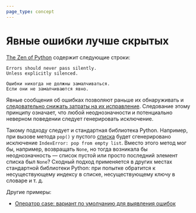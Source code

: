 ```yaml
---
page_type: concept
---
```

# Явные ошибки лучше скрытых

[The Zen of Python](https://peps.python.org/pep-0020/) содержит следующие строки:

```
Errors should never pass silently.
Unless explicitly silenced.
```

```
Ошибки никогда не должны замалчиваться.
Если они не замалчиваются явно.
```

Явные сообщения об ошибках позволяют раньше их обнаруживать и [следовательно снижать затраты на их исправление]([[20221023132121]]). Следование этому принципу означает, что любой неоднозначности и потенциально неверном поведении следует генерировать исключение.

Такому подходу следует и стандартная библиотека Python. Например, при вызове метода `pop()` у пустого [списка](https://docs.python.org/3/library/stdtypes.html#lists) будет сгенерировано исключение `IndexError: pop from empty list`. Вместо этого метод мог бы, например, возвращать `None`, но тогда возникала бы неоднозначность — список пустой или просто последний элемент списка был `None`? Сходный подход применяется в других местах стандартной библиотеки Python: при попытке обратится к несуществующему индексу в списке, несуществующему ключу в словаре и т. д.

Другие примеры:

* [Оператор case: вариант по умолчанию для выявления ошибок]([[20221023132701]]) 
